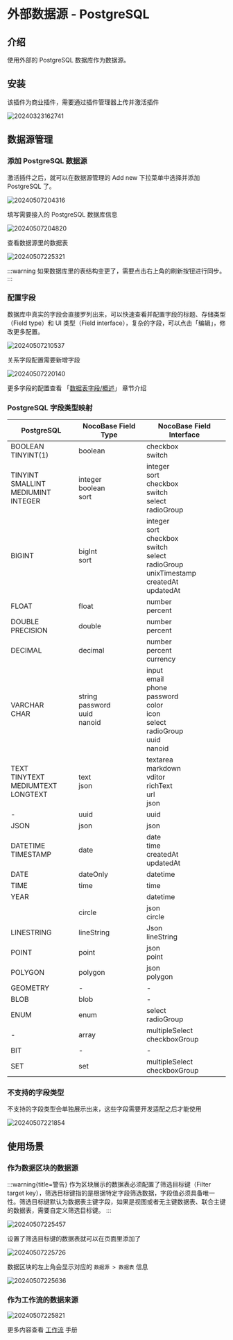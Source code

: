 # 外部数据源 - PostgreSQL

<PluginInfo commercial="true" name="data-source-external-postgres"></PluginInfo>

## 介绍

使用外部的 PostgreSQL 数据库作为数据源。

## 安装

该插件为商业插件，需要通过插件管理器上传并激活插件

![20240323162741](https://static-docs.nocobase.com/20240323162741.png)

## 数据源管理

### 添加 PostgreSQL 数据源

激活插件之后，就可以在数据源管理的 Add new 下拉菜单中选择并添加 PostgreSQL 了。

![20240507204316](https://static-docs.nocobase.com/20240507204316.png)

填写需要接入的 PostgreSQL 数据库信息

![20240507204820](https://static-docs.nocobase.com/20240507204820.png)

查看数据源里的数据表

![20240507225321](https://static-docs.nocobase.com/20240507225321.png)

:::warning
如果数据库里的表结构变更了，需要点击右上角的刷新按钮进行同步。
:::

### 配置字段

数据库中真实的字段会直接罗列出来，可以快速查看并配置字段的标题、存储类型（Field type）和 UI 类型（Field interface），复杂的字段，可以点击「编辑」，修改更多配置。

![20240507210537](https://static-docs.nocobase.com/20240507210537.png)

关系字段配置需要新增字段

![20240507220140](https://static-docs.nocobase.com/20240507220140.png)

更多字段的配置查看 「[数据表字段/概述](/handbook/data-modeling/collection-fields)」 章节介绍

### PostgreSQL 字段类型映射

| PostgreSQL | NocoBase Field Type | NocoBase Field Interface |
|  -------------------------------  |  ------------------------  |  ------------------------------------------------------------------------  |
| BOOLEAN<br/>TINYINT(1) | boolean | checkbox <br/> switch |
| TINYINT<br/>SMALLINT<br/>MEDIUMINT<br/>INTEGER | integer<br/>boolean<br/>sort | integer<br/>sort<br/>checkbox<br/>switch<br/>select<br/>radioGroup |
| BIGINT | bigInt<br/>sort | integer<br/>sort<br/>checkbox<br/>switch<br/>select<br/>radioGroup<br/>unixTimestamp<br/>createdAt<br/>updatedAt |
| FLOAT | float | number<br/>percent |
| DOUBLE PRECISION | double | number<br/>percent |
| DECIMAL | decimal | number<br/>percent<br/>currency |
| VARCHAR<br/>CHAR | string<br/>password<br/>uuid<br/>nanoid | input<br/>email<br/>phone<br/>password<br/>color<br/>icon<br/>select<br/>radioGroup<br/>uuid<br/>nanoid |
| TEXT<br/>TINYTEXT<br/>MEDIUMTEXT<br/>LONGTEXT | text<br/>json | textarea<br/>markdown<br/>vditor<br/>richText<br/>url<br/>json |
| - | uuid | uuid |
| JSON | json | json |
| DATETIME<br/>TIMESTAMP | date | date<br/>time<br/>createdAt<br/>updatedAt |
| DATE | dateOnly | datetime |
| TIME | time | time |
| YEAR |  | datetime |
|  | circle | json<br/>circle |
| LINESTRING | lineString | Json<br/>lineString |
| POINT | point | json<br/>point |
| POLYGON | polygon | json<br/>polygon |
| GEOMETRY |  -  |  -  |
| BLOB | blob |  -  |
| ENUM | enum | select<br/>radioGroup |
|  -  | array | multipleSelect<br/>checkboxGroup |
| BIT | - | - |
| SET | set | multipleSelect<br/>checkboxGroup |

### 不支持的字段类型

不支持的字段类型会单独展示出来，这些字段需要开发适配之后才能使用

![20240507221854](https://static-docs.nocobase.com/20240507221854.png)

## 使用场景

### 作为数据区块的数据源

:::warning{title=警告}
作为区块展示的数据表必须配置了筛选目标键（Filter target key），筛选目标键指的是根据特定字段筛选数据，字段值必须具备唯一性。筛选目标键默认为数据表主键字段，如果是视图或者无主键数据表、联合主键的数据表，需要自定义筛选目标键。
:::

![20240507225457](https://static-docs.nocobase.com/20240507225457.png)

设置了筛选目标键的数据表就可以在页面里添加了

![20240507225726](https://static-docs.nocobase.com/20240507225726.png)

数据区块的左上角会显示对应的 `数据源 > 数据表` 信息

![20240507225636](https://static-docs.nocobase.com/20240507225636.png)

### 作为工作流的数据来源

![20240507225821](https://static-docs.nocobase.com/20240507225821.png)

更多内容查看 [工作流](/handbook/workflow) 手册
